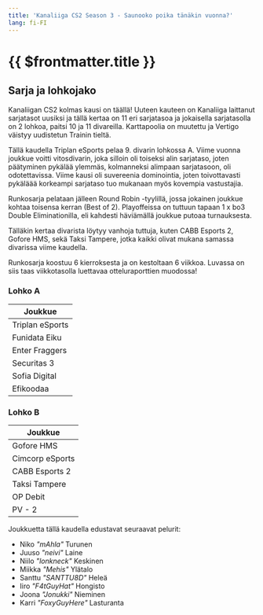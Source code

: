 ```yaml
---
title: 'Kanaliiga CS2 Season 3 - Saunooko poika tänäkin vuonna?'
lang: fi-FI
---
```


# {{ $frontmatter.title }}

## Sarja ja lohkojako

Kanaliigan CS2 kolmas kausi on täällä! Uuteen kauteen on Kanaliiga laittanut sarjatasot uusiksi ja tällä kertaa on 11 eri sarjatasoa ja jokaisella sarjatasolla on 2 lohkoa, paitsi 10 ja 11 divareilla. Karttapoolia on muutettu ja Vertigo väistyy uudistetun Trainin tieltä.

Tällä kaudella Triplan eSports pelaa 9. divarin lohkossa A. Viime vuonna joukkue voitti vitosdivarin, joka silloin oli toiseksi alin sarjataso, joten päätyminen pykälää ylemmäs, kolmanneksi alimpaan sarjatasoon, oli odotettavissa. Viime kausi oli suvereenia dominointia, joten toivottavasti pykäläää korkeampi sarjataso tuo mukanaan myös kovempia vastustajia.

Runkosarja pelataan jälleen Round Robin -tyylillä, jossa jokainen joukkue kohtaa toisensa kerran (Best of 2). Playoffeissa on tuttuun tapaan 1 x bo3 Double Eliminationilla, eli kahdesti häviämällä joukkue putoaa turnauksesta.

Tälläkin kertaa divarista löytyy vanhoja tuttuja, kuten CABB Esports 2, Gofore HMS, sekä Taksi Tampere, jotka kaikki olivat mukana samassa divarissa viime kaudella.

Runkosarja koostuu 6 kierroksesta ja on kestoltaan 6 viikkoa. Luvassa on siis taas viikkotasolla luettavaa otteluraporttien muodossa!

### Lohko A

| Joukkue         |
| --------------- |
| Triplan eSports |
| Funidata Eiku   |
| Enter Fraggers  |
| Securitas 3     |
| Sofia Digital   |
| Efikoodaa       |

### Lohko B

| Joukkue         |
| --------------- |
| Gofore HMS      |
| Cimcorp eSports |
| CABB Esports 2  |
| Taksi Tampere   |
| OP Debit        |
| PV - 2          |

Joukkuetta tällä kaudella edustavat seuraavat pelurit:

- Niko _"mAhla"_ Turunen
- Juuso _"neivi"_ Laine
- Niilo _"lonkneck"_ Keskinen
- Miikka _"Mehis"_ Ylätalo
- Santtu _"SANTTU8D"_ Heleä
- Iiro _"F4tGuyHat"_ Hongisto
- Joona _"Jonukki"_ Nieminen
- Karri _"FoxyGuyHere"_ Lasturanta

